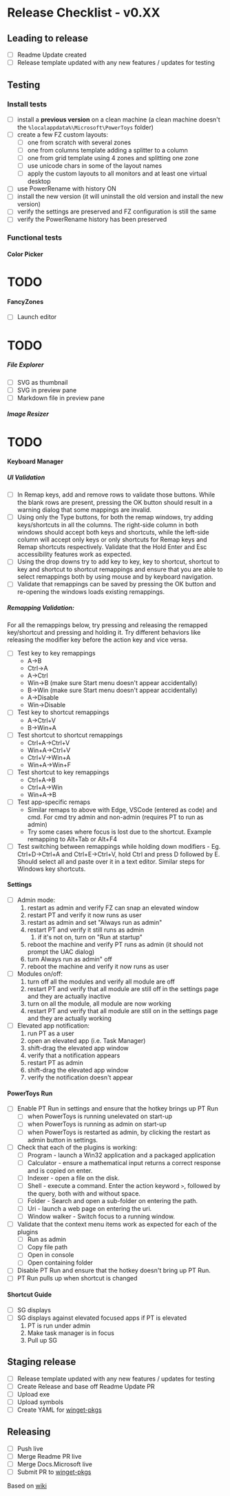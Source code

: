 # Release Checklist - v0.XX

## Leading to release

- [ ] Readme Update created
- [ ] Release template updated with any new features / updates for testing

## Testing 

### Install tests

- [ ] install a **previous version** on a clean machine (a clean machine doesn't the `%localappdata%\Microsoft\PowerToys` folder)
- [ ] create a few FZ custom layouts:
    - [ ] one from scratch with several zones
    - [ ] one from columns template adding a splitter to a column
    - [ ] one from grid template using 4 zones and splitting one zone
    - [ ] use unicode chars in some of the layout names
    - [ ] apply the custom layouts to all monitors and at least one virtual desktop
- [ ] use PowerRename with history ON
- [ ] install the new version (it will uninstall the old version and install the new version)
- [ ] verify the settings are preserved and FZ configuration is still the same
- [ ] verify the PowerRename history has been preserved

### Functional tests

#### Color Picker

# TODO

#### FancyZones

- [ ] Launch editor

# TODO

##### File Explorer

- [ ] SVG as thumbnail
- [ ] SVG in preview pane
- [ ] Markdown file in preview pane

##### Image Resizer

# TODO

#### Keyboard Manager

##### UI Validation

  - [ ] In Remap keys, add and remove rows to validate those buttons. While the blank rows are present, pressing the OK button should result in a warning dialog that some mappings are invalid.
  - [ ] Using only the Type buttons, for both the remap windows, try adding keys/shortcuts in all the columns. The right-side column in both windows should accept both keys and shortcuts, while the left-side column will accept only keys or only shortcuts for Remap keys and Remap shortcuts respectively. Validate that the Hold Enter and Esc accessibility features work as expected.
  - [ ] Using the drop downs try to add key to key, key to shortcut, shortcut to key and shortcut to shortcut remappings and ensure that you are able to select remappings both by using mouse and by keyboard navigation.
  - [ ] Validate that remappings can be saved by pressing the OK button and re-opening the windows loads existing remappings.

##### Remapping Validation:

For all the remappings below, try pressing and releasing the remapped key/shortcut and pressing and holding it. Try different behaviors like releasing the modifier key before the action key and vice versa.

  - [ ] Test key to key remappings
    - A->B
    - Ctrl->A
    - A->Ctrl
    - Win->B (make sure Start menu doesn't appear accidentally)
    - B->Win (make sure Start menu doesn't appear accidentally)
    - A->Disable
    - Win->Disable
  - [ ] Test key to shortcut remappings
    - A->Ctrl+V
    - B->Win+A
  - [ ] Test shortcut to shortcut remappings
    - Ctrl+A->Ctrl+V
    - Win+A->Ctrl+V
    - Ctrl+V->Win+A
    - Win+A->Win+F
  - [ ] Test shortcut to key remappings
    - Ctrl+A->B
    - Ctrl+A->Win
    - Win+A->B
  - [ ] Test app-specific remaps
    - Similar remaps to above with Edge, VSCode (entered as code) and cmd. For cmd try admin and non-admin (requires PT to run as admin)
    - Try some cases where focus is lost due to the shortcut. Example remapping to Alt+Tab or Alt+F4
  - [ ] Test switching between remappings while holding down modifiers - Eg. Ctrl+D->Ctrl+A and Ctrl+E->Ctrl+V, hold Ctrl and press D followed by E. Should select all and paste over it in a text editor. Similar steps for Windows key shortcuts.
  
#### Settings

- [ ] Admin mode:
   1. restart as admin and verify FZ can snap an elevated window
   1. restart PT and verify it now runs as user
   1. restart as admin and set "Always run as admin"
   1. restart PT and verify it still runs as admin
      1. if it's not on, turn on "Run at startup"
   1. reboot the machine and verify PT runs as admin (it should not prompt the UAC dialog)
   1. turn Always run as admin" off
   1. reboot the machine and verify it now runs as user
- [ ] Modules on/off:
   1. turn off all the modules and verify all module are off
   1. restart PT and verify that all module are still off in the settings page and they are actually inactive
   1. turn on all the module, all module are now working
   1. restart PT and verify that all module are still on in the settings page and they are actually working
- [ ] Elevated app notification:
   1. run PT as a user
   1. open an elevated app (i.e. Task Manager)
   1. shift-drag the elevated app window
   1. verify that a notification appears
   1. restart PT as admin
   1. shift-drag the elevated app window
   1. verify the notification doesn't appear

#### PowerToys Run

- [ ] Enable PT Run in settings and ensure that the hotkey brings up PT Run 
   - [ ] when PowerToys is running unelevated on start-up
   - [ ] when PowerToys is running as admin on start-up
   - [ ] when PowerToys is restarted as admin, by clicking the restart as admin button in settings.
- [ ] Check that each of the plugins is working:
   - [ ] Program - launch a Win32 application and a packaged application
   - [ ] Calculator - ensure a mathematical input returns a correct response and is copied on enter.
   - [ ] Indexer - open a file on the disk.
   - [ ] Shell - execute a command. Enter the action keyword `>`, followed by the query, both with and without space.
   - [ ] Folder - Search and open a sub-folder on entering the path.
   - [ ] Uri - launch a web page on entering the uri.
   - [ ] Window walker - Switch focus to a running window.
- [ ] Validate that the context menu items work as expected for each of the plugins
   - [ ] Run as admin
   - [ ] Copy file path
   - [ ] Open in console
   - [ ] Open containing folder
- [ ] Disable PT Run and ensure that the hotkey doesn't bring up PT Run.
- [ ] PT Run pulls up when shortcut is changed

#### Shortcut Guide

- [ ] SG displays
- [ ] SG displays against elevated focused apps if PT is elevated
    1. PT is run under admin
    1. Make task manager is in focus
    1. Pull up SG

## Staging release

- [ ] Release template updated with any new features / updates for testing
- [ ] Create Release and base off Readme Update PR
- [ ] Upload exe
- [ ] Upload symbols
- [ ] Create YAML for [winget-pkgs](https://github.com/microsoft/winget-pkgs)

## Releasing
- [ ] Push live
- [ ] Merge Readme PR live
- [ ] Merge Docs.Microsoft live
- [ ] Submit PR to [winget-pkgs](https://github.com/microsoft/winget-pkgs)

Based on [wiki](https://github.com/microsoft/PowerToys/wiki/Release-check-list)

